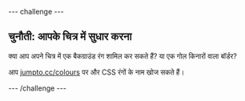 --- challenge ---
## चुनौती: आपके चित्र में सुधार करना
क्या आप अपने चित्र में एक बैकग्राउंड रंग शामिल कर सकते हैं? या एक गोल किनारों वाला बॉर्डर?

आप <a href="http://jumpto.cc/colours" target="_blank">jumpto.cc/colours</a> पर और CSS रंगों के नाम खोज सकते हैं।




--- /challenge ---